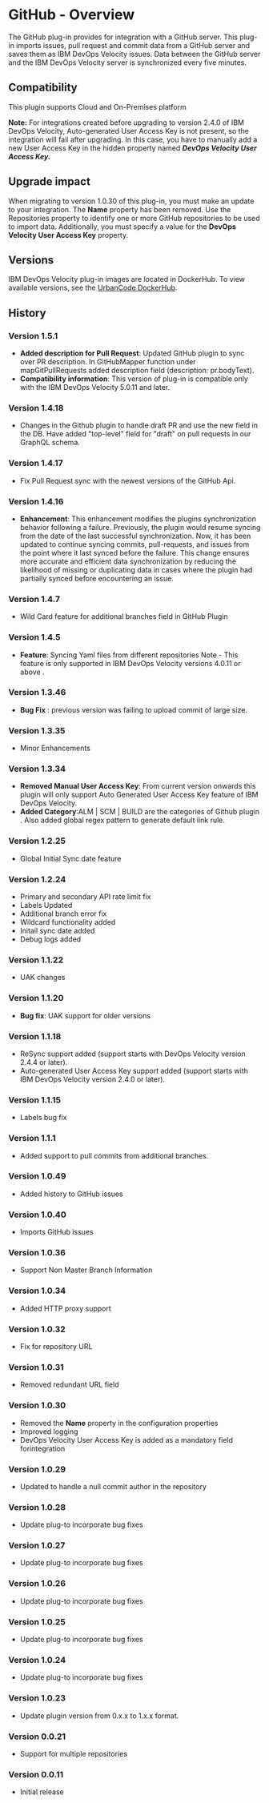 
# GitHub - Overview

The GitHub plug-in provides for integration with a GitHub server. This plug-in imports issues, pull request and commit data from a GitHub server and saves them as IBM DevOps Velocity issues. Data between the GitHub server and the IBM DevOps Velocity server is synchronized every five minutes.

## Compatibility

This plugin supports Cloud and On-Premises platform

**Note:** For integrations created before upgrading to version 2.4.0 of IBM DevOps Velocity, Auto-generated User Access Key is not present, so the integration will fail after upgrading. In this case, you have to manually add a new User Access Key in the hidden property named ***DevOps Velocity User Access Key.***

##  Upgrade impact

When migrating to version 1.0.30 of this plug-in, you must make an update to your integration. The **Name** property has been removed. Use the Repositories property to identify one or more GitHub repositories to be used to import data. Additionally, you must specify a value for the **DevOps Velocity User Access Key** property.

## Versions

IBM DevOps Velocity plug-in images are located in DockerHub. To view available versions, see the [UrbanCode DockerHub](https://hub.docker.com/r/urbancode/ucv-ext-github/tags).

## History

### Version 1.5.1

* **Added description for Pull Request**: Updated GitHub plugin to sync over PR description. In GitHubMapper function under mapGitPullRequests added description field (description: pr.bodyText).
* **Compatibility information**: This version of plug-in is compatible only with the IBM DevOps Velocity 5.0.11 and later.

### Version 1.4.18

* Changes in the Github plugin to handle draft PR and use the new field in the DB. Have added "top-level" field for "draft" on pull requests in our GraphQL schema.

### Version 1.4.17

* Fix Pull Request sync with the newest versions of the GitHub Api.

### Version 1.4.16

* **Enhancement**: This enhancement modifies the plugins synchronization behavior following a failure. Previously, the plugin would resume syncing from the date of the last successful synchronization. Now, it has been updated to continue syncing commits, pull-requests, and issues from the point where it last synced before the failure. This change ensures more accurate and efficient data synchronization by reducing the likelihood of missing or duplicating data in cases where the plugin had partially synced before encountering an issue.

### Version 1.4.7

* Wild Card feature for additional branches field in GitHub Plugin

### Version 1.4.5

* **Feature**: Syncing Yaml files from different repositories
Note - This feature is only supported in IBM DevOps Velocity versions 4.0.11 or above .

### Version 1.3.46

* **Bug Fix** : previous version was failing to upload commit of large size.
### Version 1.3.35

* Minor Enhancements
### Version 1.3.34

* **Removed Manual User Access Key**: From current version onwards this plugin will only support Auto Generated User Access Key feature of IBM DevOps Velocity.
* **Added Category**:ALM | SCM | BUILD are the categories of Github plugin . Also added global regex pattern to generate default link rule.

### Version 1.2.25

* Global Initial Sync date feature

### Version 1.2.24

* Primary and secondary API rate limit fix
* Labels Updated
* Additional branch error fix
* Wildcard functionality added
* Initail sync date added
* Debug logs added

### Version 1.1.22

* UAK changes

### Version 1.1.20

* **Bug fix**: UAK support for older versions

### Version 1.1.18

* ReSync support added (support starts with DevOps Velocity version 2.4.4 or later).
* Auto-generated User Access Key support added (support starts with IBM DevOps Velocity version 2.4.0 or later).

### Version 1.1.15

* Labels bug fix

### Version 1.1.1

* Added support to pull commits from additional branches.

### Version 1.0.49

* Added history to GitHub issues

### Version 1.0.40

* Imports GitHub issues

### Version 1.0.36

* Support Non Master Branch Information

### Version 1.0.34

* Added HTTP proxy support

### Version 1.0.32

* Fix for repository URL

### Version 1.0.31

* Removed redundant URL field

### Version 1.0.30

* Removed the **Name** property in the configuration properties
* Improved logging
* DevOps Velocity User Access Key is added as a mandatory field forintegration

### Version 1.0.29

* Updated to handle a null commit author in the repository

### Version 1.0.28

* Update plug-to incorporate bug fixes

### Version 1.0.27

* Update plug-to incorporate bug fixes

### Version 1.0.26

* Update plug-to incorporate bug fixes

### Version 1.0.25

* Update plug-to incorporate bug fixes

### Version 1.0.24

* Update plug-to incorporate bug fixes

### Version 1.0.23

* Update plugin version from 0.x.x to 1.x.x format.

### Version 0.0.21

* Support for multiple repositories

### Version 0.0.11

* Initial release
